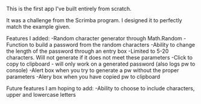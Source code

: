 This is the first app I've built entirely from scratch.

It was a challenge from the Scrimba program. I designed it to perfectly match the example given.

Features I added:
-Random character generator through Math.Random
-Function to build a password from the random characters
-Ability to change the length of the password through an entry box
-Limited to 5-20 characters. Will not generate if it does not meet these parameters
-Click to copy to clipboard - will only work on a generated password (also logs pw to console)
-Alert box when you try to generate a pw without the proper parameters
-Alery box when you have copied pw to clipboard

Future features I am hoping to add:
-Ability to choose to include characters, upper and lowercase letters